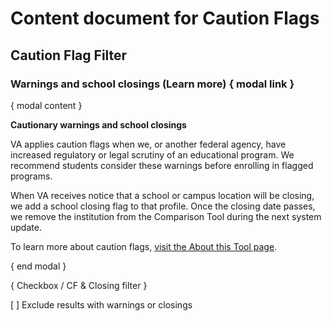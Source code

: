 # Content document for Caution Flags

## Caution Flag Filter

### Warnings and school closings (Learn more) { modal link }

{ modal content } 

**Cautionary warnings and school closings**

VA applies caution flags when we, or another federal agency, have increased regulatory or legal scrutiny of an educational program. We recommend students consider these warnings before enrolling in flagged programs.

When VA receives notice that a school or campus location will be closing, we add a school closing flag to that profile. Once the closing date passes, we remove the institution from the Comparison Tool during the next system update. 

To learn more about caution flags, [visit the About this Tool page](https://www.benefits.va.gov/gibill/comparison_tool/about_this_tool.asp#CF).

{ end modal } 

{ Checkbox / CF & Closing filter }

[ ] Exclude results with warnings or closings 
 


